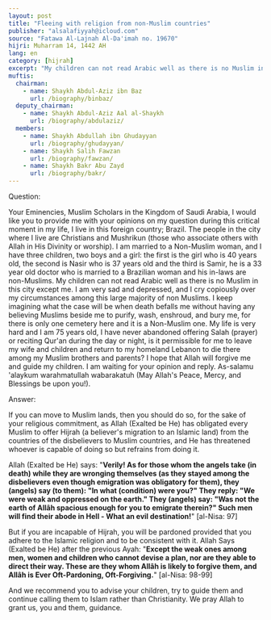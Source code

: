 ```yaml
---
layout: post
title: "Fleeing with religion from non-Muslim countries"
publisher: "alsalafiyyah@icloud.com"
source: "Fatawa Al-Lajnah Al-Da'imah no. 19670"
hijri: Muharram 14, 1442 AH
lang: en
category: [hijrah]
excerpt: "My children can not read Arabic well as there is no Muslim in this city except me. I am very sad and depressed, and I cry copiously over my circumstances among this large majority of non Muslims."
muftis:
  chairman: 
    - name: Shaykh Abdul-Aziz ibn Baz
      url: /biography/binbaz/
  deputy_chairman:
    - name: Shaykh Abdul-Aziz Aal al-Shaykh
      url: /biography/abdulaziz/
  members: 
    - name: Shaykh Abdullah ibn Ghudayyan
      url: /biography/ghudayyan/
    - name: Shaykh Salih Fawzan
      url: /biography/fawzan/
    - name: Shaykh Bakr Abu Zayd
      url: /biography/bakr/
---
```


Question:

Your Eminencies, Muslim Scholars in the Kingdom of Saudi Arabia, I would like you to provide me with your opinions on my question during this critical moment in my life, I live in this foreign country; Brazil. The people in the city where I live are Christians and Mushrikun (those who associate others with Allah in His Divinity or worship). I am married to a Non-Muslim woman, and I have three children, two boys and a girl: the first is the girl who is 40 years old, the second is Nasir who is 37 years old and the third is Samir, he is a 33 year old doctor who is married to a Brazilian woman and his in-laws are non-Muslims. My children can not read Arabic well as there is no Muslim in this city except me. I am very sad and depressed, and I cry copiously over my circumstances among this large majority of non Muslims. I keep imagining what the case will be when death befalls me without having any believing Muslims beside me to purify, wash, enshroud, and bury me, for there is only one cemetery here and it is a Non-Muslim one. My life is very hard and I am 75 years old, I have never abandoned offering Salah (prayer) or reciting Qur'an during the day or night, is it permissible for me to leave my wife and children and return to my homeland Lebanon to die there among my Muslim brothers and parents? I hope that Allah will forgive me and guide my children. I am waiting for your opinion and reply. As-salamu 'alaykum warahmatullah wabarakatuh (May Allah's Peace, Mercy, and Blessings be upon you!). 

Answer:

If you can move to Muslim lands, then you should do so, for the sake of your religious commitment, as Allah (Exalted be He) has obligated every Muslim to offer Hijrah (a believer's migration to an Islamic land) from the countries of the disbelievers to Muslim countries, and He has threatened whoever is capable of doing so but refrains from doing it. 

Allah (Exalted be He) says: "**Verily! As for those whom the angels take (in death) while they are wronging themselves (as they stayed among the disbelievers even though emigration was obligatory for them), they (angels) say (to them): "In what (condition) were you?" They reply: "We were weak and oppressed on the earth." They (angels) say: "Was not the earth of Allâh spacious enough for you to emigrate therein?" Such men will find their abode in Hell - What an evil destination!**" [al-Nisa: 97]

But if you are incapable of Hijrah, you will be pardoned provided that you adhere to the Islamic religion and to be consistent with it. Allah Says (Exalted be He) after the previous Ayah: "**Except the weak ones among men, women and children who cannot devise a plan, nor are they able to direct their way. These are they whom Allâh is likely to forgive them, and Allâh is Ever Oft-Pardoning, Oft-Forgiving.**" [al-Nisa: 98-99]

And we recommend you to advise your children, try to guide them and continue calling them to Islam rather than Christianity. We pray Allah to grant us, you and them, guidance.
